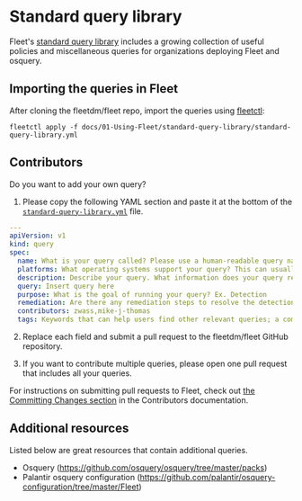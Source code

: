 # Standard query library

Fleet's [standard query library](https://fleetdm.com/queries) includes a growing collection of useful policies and miscellaneous queries for organizations deploying Fleet and osquery.

## Importing the queries in Fleet

After cloning the fleetdm/fleet repo, import the queries using [fleetctl](../Using-Fleet/fleetctl-CLI.md):

```
fleetctl apply -f docs/01-Using-Fleet/standard-query-library/standard-query-library.yml
```

## Contributors

Do you want to add your own query?

1. Please copy the following YAML section and paste it at the bottom of the [`standard-query-library.yml`](./standard-query-library.yml) file.

  ```yaml
  ---
  apiVersion: v1
  kind: query
  spec:
    name: What is your query called? Please use a human-readable query name.
    platforms: What operating systems support your query? This can usually be determined by the osquery tables included in your query. Heading to the https://osquery.io/schema webpage to see which operating systems are supported by the tables you include.
    description: Describe your query. What information does your query reveal? (optional)
    query: Insert query here
    purpose: What is the goal of running your query? Ex. Detection
    remediation: Are there any remediation steps to resolve the detection triggered by your query? If not, insert "N/A."
    contributors: zwass,mike-j-thomas
    tags: Keywords that can help users find other relevant queries; a comma should separate each tag. (e.g., "foo, bar")
  ```

2. Replace each field and submit a pull request to the fleetdm/fleet GitHub repository.

3. If you want to contribute multiple queries, please open one pull request that includes all your queries.

For instructions on submitting pull requests to Fleet, check out [the Committing Changes
section](../../Contributing/Committing-Changes.md#committing-changes) in the Contributors
documentation.


## Additional resources

Listed below are great resources that contain additional queries.

- Osquery (https://github.com/osquery/osquery/tree/master/packs)
- Palantir osquery configuration (https://github.com/palantir/osquery-configuration/tree/master/Fleet)
